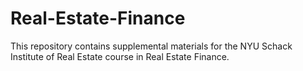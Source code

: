 # Real-Estate-Finance
This repository contains supplemental materials for the NYU Schack Institute of Real Estate course in Real Estate Finance.
